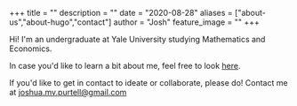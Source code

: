 +++
title = ""
description = ""
date = "2020-08-28"
aliases = ["about-us","about-hugo","contact"]
author = "Josh"
feature_image = ""
+++

Hi! I'm an undergraduate at Yale University studying Mathematics and Economics. 

In case you'd like to learn a bit about me, feel free to look [here](/hidden/about_hidden/). 

If you'd like to get in contact to ideate or collaborate, please do! Contact me at joshua.mv.purtell@gmail.com 





